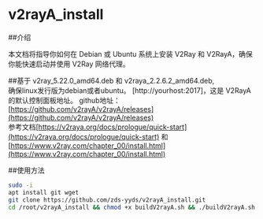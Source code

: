 # v2rayA_install
##介绍  

本文档将指导你如何在 Debian 或 Ubuntu 系统上安装 V2Ray 和 V2RayA，确保你能快速启动并使用 V2Ray 网络代理。  

##基于 v2ray_5.22.0_amd64.deb 和 v2raya_2.2.6.2_amd64.deb,  
确保linux发行版为debian或者ubuntu。 
[http://yourhost:2017]，这是 V2RayA 的默认控制面板地址。
github地址：[https://github.com/v2rayA/v2rayA/releases](https://github.com/v2rayA/v2rayA/releases)  
参考文档[https://v2raya.org/docs/prologue/quick-start](https://v2raya.org/docs/prologue/quick-start) 和 [https://www.v2ray.com/chapter_00/install.html](https://www.v2ray.com/chapter_00/install.html)

##使用方法
```bash
sudo -i
apt install git wget
git clone https://github.com/zds-yyds/v2rayA_install.git
cd /root/v2rayA_install && chmod +x buildV2rayA.sh && ./buildV2rayA.sh
```

